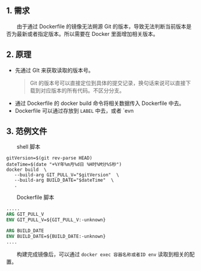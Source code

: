## 1. 需求

　　由于通过 Dockerfile 的镜像无法朔源 Git 的版本，导致无法判断当前版本是否为最新或者指定版本。所以需要在 Docker 里面增加相关版本。

## 2. 原理

* 先通过 GIt 来获取读取的版本号。
  > Git 的版本号可以直接定位到具体的提交记录，换句话来说可以直接下载到对应版本的所有代码。不区分分支。
  >
* 通过 Dockerfile 的 docker build 命令将相关数据传入 Dockerfile 中去。
* Dockerfile 可以通过存放到 `LABEL` 中去，或者 `evn

## 3. 范例文件

　　shell 脚本

```shell
gitVersion=$(git rev-parse HEAD)
dateTime=$(date "+%Y年%m月%d日 %H时%M分%S秒")
docker build  \
   --build-arg GIT_PULL_V="$gitVersion"  \
   --build-arg BUILD_DATE="$dateTime"  \
   .
```

　　Dockerfile 脚本

```dockerfile
.....
ARG GIT_PULL_V 
ENV GIT_PULL_V=${GIT_PULL_V:-unknown}

ARG BUILD_DATE 
ENV BUILD_DATE=${BUILD_DATE:-unknown}
....
```

　　构建完成镜像后，可以通过 `docker exec 容器名称或者ID env` 读取到相关的配置。

